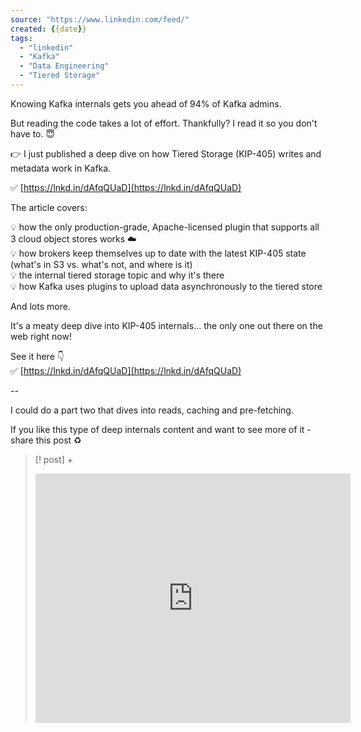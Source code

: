 ```yaml
---
source: "https://www.linkedin.com/feed/"
created: {{date}}
tags:
  - "linkedin"
  - "Kafka"
  - "Data Engineering"
  - "Tiered Storage"
---
```

Knowing Kafka internals gets you ahead of 94% of Kafka admins.  
  
But reading the code takes a lot of effort. Thankfully? I read it so you don't have to. 😇  
  
👉 I just published a deep dive on how Tiered Storage (KIP-405) writes and metadata work in Kafka.  
  
✅ [https://lnkd.in/dAfqQUaD](https://lnkd.in/dAfqQUaD)  
  
The article covers:  
  
💡 how the only production-grade, Apache-licensed plugin that supports all 3 cloud object stores works ☁️  
💡 how brokers keep themselves up to date with the latest KIP-405 state (what's in S3 vs. what's not, and where is it)  
💡 the internal tiered storage topic and why it's there  
💡 how Kafka uses plugins to upload data asynchronously to the tiered store  
  
And lots more.  
  
It's a meaty deep dive into KIP-405 internals... the only one out there on the web right now!  
  
See it here 👇  
✅ [https://lnkd.in/dAfqQUaD](https://lnkd.in/dAfqQUaD)  
  
\--  
  
I could do a part two that dives into reads, caching and pre-fetching.  
  
If you like this type of deep internals content and want to see more of it - share this post ♻️
> [! post] +
> <iframe src="https://www.linkedin.com/embed/feed/update/urn:li:share:7308846783068082177?collapsed=1" height="399" width="504" frameborder="0" allowfullscreen="" title="Embedded post"></iframe>
